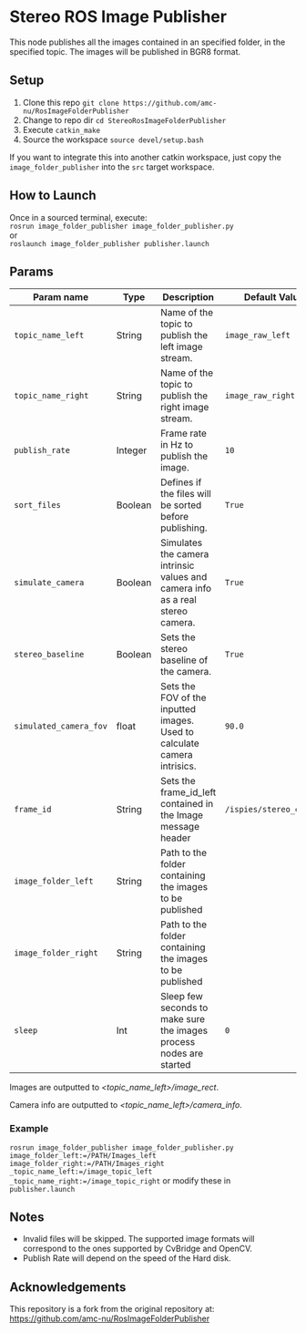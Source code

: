 # Stereo ROS Image Publisher

This node publishes all the images contained in an specified folder, in the specified topic.
The images will be published in BGR8 format.

## Setup

1. Clone this repo `git clone https://github.com/amc-nu/RosImageFolderPublisher`
1. Change to repo dir `cd StereoRosImageFolderPublisher`
1. Execute `catkin_make`
1. Source the workspace `source devel/setup.bash`

If you want to integrate this into another catkin workspace, just copy the `image_folder_publisher` into the `src` target workspace.

## How to Launch

Once in a sourced terminal, execute:   
`rosrun image_folder_publisher image_folder_publisher.py`   
or   
`roslaunch image_folder_publisher publisher.launch`   

## Params

|Param name    | Type   | Description                                             | Default Value |
|------------- |--------|-------------------------------------------------------  |---------------|
|`topic_name_left`  | String | Name of the topic to publish the left image stream.           | `image_raw_left`   |
|`topic_name_right`  | String | Name of the topic to publish the right image stream.           | `image_raw_right`   |
|`publish_rate`| Integer| Frame rate in Hz to publish the image.                  | `10`          |
|`sort_files`  | Boolean| Defines if the files will be sorted before publishing.   | `True`        |
|`simulate_camera`  | Boolean| Simulates the camera intrinsic values and camera info as a real stereo camera.   | `True`        |
|`stereo_baseline`  | Boolean| Sets the stereo baseline of the camera.   | `True`        |
|`simulated_camera_fov`  | float| Sets the FOV of the inputted images. Used to calculate camera intrisics.   | `90.0`        |
|`frame_id`    | String | Sets the frame_id_left contained in the Image message header | `/ispies/stereo_camera`      |
|`image_folder_left`| String | Path to the folder containing the images to be published|               | 
|`image_folder_right`| String | Path to the folder containing the images to be published|               | 
|`sleep`       | Int    | Sleep few seconds to make sure the images process nodes are started|`0` | 


Images are outputted to *<topic_name_left>/image_rect*.

Camera info are outputted to *<topic_name_left>/camera_info*.



### Example

`rosrun image_folder_publisher image_folder_publisher.py image_folder_left:=/PATH/Images_left image_folder_right:=/PATH/Images_right _topic_name_left:=/image_topic_left _topic_name_right:=/image_topic_right`
or modify these in `publisher.launch`

## Notes

* Invalid files will be skipped. The supported image formats will correspond to the ones supported by CvBridge and OpenCV.
* Publish Rate will depend on the speed of the Hard disk. 

## Acknowledgements 

This repository is a fork from the original repository at: https://github.com/amc-nu/RosImageFolderPublisher


